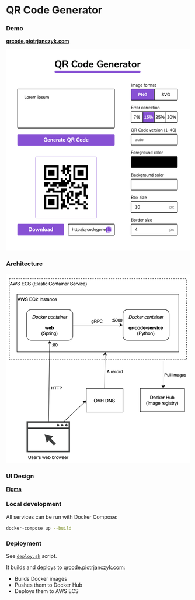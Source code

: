 # QR Code Generator

### Demo

**[qrcode.piotrjanczyk.com](http://qrcode.piotrjanczyk.com/)**

<img src="docs/screenshot.png" width="600"/>

### Architecture

<img src="docs/architecture-diagram.png" width="600"/>

### UI Design

**[Figma](https://www.figma.com/file/m0zkjHTBtYOHYB327GsUou/QR_Code_Generator?node-id=0%3A1)**

### Local development

All services can be run with Docker Compose:

```bash
docker-compose up --build
```

### Deployment

See [`deploy.sh`](deploy.sh) script.

It builds and deploys to [qrcode.piotrjanczyk.com](http://qrcode.piotrjanczyk.com/):
* Builds Docker images
* Pushes them to Docker Hub
* Deploys them to AWS ECS
